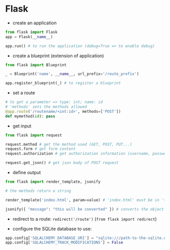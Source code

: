 # Flask

- create an application
```py
from flask import Flask
app = Flask(__name__)

app.run() # to run the application (debug=True => to enable debug)
```

- create a blueprint (extension of application)
```py
from flask import Blueprint

_ = Blueprint('name', __name__, url_prefix='/route_prefix')

app.register_blueprint(_) # to register a blueprint
```

- set a route
```py
# to get a parameter => type: int; name: id
# 'methods' sets the methods allowed
@app.route('/routename/<int:id>', methods=['POST'])
def mymethod(id): pass
```

- get input
```py
from flask import request

request.method # get the method used (GET, POST, PUT...)
request.form # get form content
request.authorization # get authorization information (username, password)

request.get_json() # get json body of POST request
```

- define output
```py
from flask import render_template, jsonify

# the methods return a string

render_template('index.html', param=value) # 'index.html' must be in 'templates' (a subfolder of the script's folder)

jsonify({ "message": "this will be converted" }) # converts the object into a JSON string
```

- redirect to a route: `redirect('/route')` (`from flask import redirect`)

- configure the SQLite database to use:
```py
app.config['SQLALCHEMY_DATABASE_URI'] = "sqlite:///path-to-the-sqlite.db" # mysql://username:password@server/db
app.config['SQLALCHEMY_TRACK_MODIFICATIONS'] = False
```

